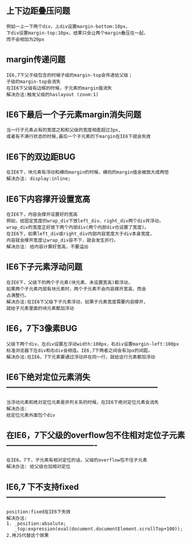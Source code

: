 ## 上下边距叠压问题
    例如一上一下两个div，上div设置margin-bottom:10px，
    下div设置margin-top:10px，结果只会让两个margin叠压在一起，
    而不会相加为20px
## margin传递问题
    IE6,7下父子级包含的时候子级的margin-top会传递给父级；
    子级的margin-top会消失
    在IE6下父级有边框的时候，子元素的margin值消失
    解决办法:触发父级的haslayout (zoom:1)
## IE6下最后一个子元素margin消失问题
    当一行子元素占有的宽度之和和父级的宽度相差超过3px,
    或者有不满行状态的时候,最后一个子元素的下margin在IE6下就会失效    
## IE6下的双边距BUG
    在IE6下，块元素有浮动和横向margin的时候，横向的margin值会被放大成两倍
    解决办法: display:inline;  
## IE6下内容撑开设置宽高
    在IE6下，内容会撑开设置好的宽高   
    例如，给固定宽度的wrap_div下放left_div、right_div两个div并浮动，
    wrap_div的宽度正好放下两个内部div(两个内部div也设置了宽度)。
    在IE6下，如果left_div或right_div内部内容宽度大于div本身宽度，
    内容就会撑开宽度让wrap_div容不下，就会发生折行。
    解决办法: 给内容计算好宽高，不要溢出
## IE6下子元素浮动问题
    在IE6下，父级下的两个子元素(块元素、未设置宽高)都浮动，
    如果两个子元素内部有块元素时，两个子元素不会内容撑开宽高，而会
    占满整行。
    解决办法:在IE6下父级下子元素浮动，如果子元素宽度需要内容撑开，
    就给子元素里面的块元素都加浮动          
## IE6，7下3像素BUG
    父级下两个div，左div设置左浮动width:100px，右div设置margin-left:100px
    标准浏览器下左div和右div会相连。IE6,7下两者之间会有3px的间距。
    解决办法:在IE6，7下元素要通过浮动并在同一行，就给这行元素都加浮动
## IE6下绝对定位元素消失———————————————————
    当浮动元素和绝对定位元素是并列关系的时候，在IE6下绝对定位元素会消失
    解决办法:
    给定位元素外面包个div
## 在IE6，7下父级的overflow包不住相对定位子元素———————————-
    在IE6，7下，子元素有相对定位的话，父级的overflow包不住子元素
    解决办法: 给父级也加相对定位
## IE6,7 下不支持fixed————————————————————
    position:fixed在IE6下失效
    解决办法:
    1. _position:absolute;
       _top:expression(eval(document.documentElement.scrollTop+100));
    2.用JS代替这个效果

